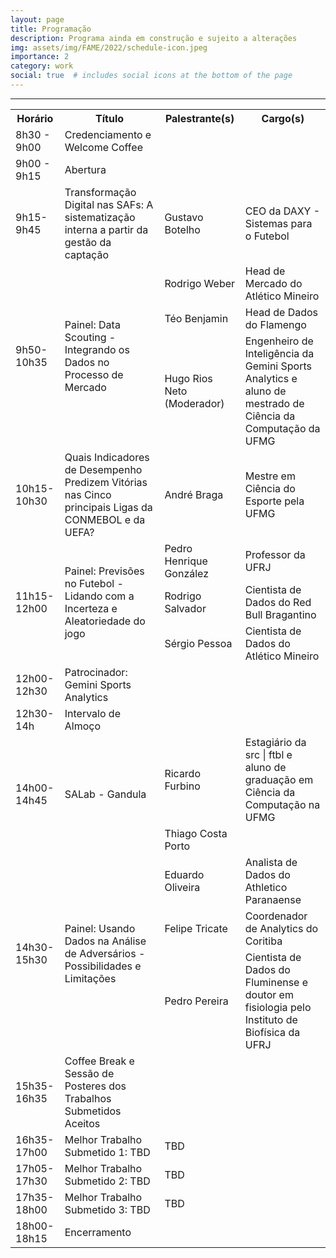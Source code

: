 ```yaml
---
layout: page
title: Programação
description: Programa ainda em construção e sujeito a alterações
img: assets/img/FAME/2022/schedule-icon.jpeg
importance: 2
category: work
social: true  # includes social icons at the bottom of the page
---
```

<hr>
<table>
    <tr>
        <th>Horário</th>
        <th>Título</th>
        <th>Palestrante(s)</th>
        <th>Cargo(s)</th>
    </tr>
    <tr>
        <td rowspan="1">8h30 - 9h00</td>
        <td rowspan="1">Credenciamento e Welcome Coffee</td>
        <td></td>
        <td></td>
    </tr>
    <tr>
        <td rowspan="1">9h00 - 9h15</td>
        <td rowspan="1">Abertura</td>
        <td></td>
        <td></td>
    </tr>
    <!-- 9h15-9h45 -->
    <tr>
        <td rowspan="1">9h15-9h45</td>
        <td rowspan="1">Transformação Digital nas SAFs: A sistematização interna a partir da gestão da captação</td>
        <td>Gustavo Botelho</td>
        <td>CEO da DAXY - Sistemas para o Futebol</td>
    </tr>
    <!-- 9h45-10h15 -->
    <tr>
        <td rowspan="3">9h50-10h35</td>
        <td rowspan="3">Painel: Data Scouting - Integrando os Dados no Processo de Mercado</td>
        <td>Rodrigo Weber </td>
        <td>Head de Mercado do Atlético Mineiro</td>
    </tr>
    <tr>
        <td>Téo Benjamin</td>
        <td>Head de Dados do Flamengo</td>
    </tr>
    <tr>
        <td>Hugo Rios Neto (Moderador)</td>
        <td>Engenheiro de Inteligência da Gemini Sports Analytics e aluno de mestrado de Ciência da Computação da UFMG</td>
    </tr>
    <!-- 10h40-11h10 -->
    <tr>
        <td rowspan="1">10h15-10h30</td>
        <td rowspan="1">Quais Indicadores de Desempenho Predizem Vitórias nas Cinco principais Ligas da CONMEBOL e da UEFA?</td>
        <td>André Braga</td>
        <td>Mestre em Ciência do Esporte pela UFMG</td>
    </tr>
    <!-- 11h15-12h00 -->
    <tr>
        <td rowspan="3">11h15-12h00</td>
        <td rowspan="3">Painel: Previsões no Futebol - Lidando com a Incerteza e Aleatoriedade do jogo</td>
        <td>Pedro Henrique González </td>
        <td>Professor da UFRJ</td>
    </tr>
    <tr>
        <td>Rodrigo Salvador</td>
        <td>Cientista de Dados do Red Bull Bragantino</td>
    </tr>
    <tr>
        <td>Sérgio Pessoa</td>
        <td>Cientista de Dados do Atlético Mineiro </td>
    </tr>
    <!-- 10h45-11h15 -->
    <tr>
        <td rowspan="1">12h00-12h30</td>
        <td rowspan="1">Patrocinador: Gemini Sports Analytics</td>
        <td></td>
        <td></td>
    </tr>
    <!-- 12h30-14h -->
    <tr>
        <td rowspan="1">12h30-14h</td>
        <td rowspan="1">Intervalo de Almoço</td>
        <td></td>
        <td></td>
    </tr>
    <!-- 14h-14h45 -->
    <tr>
        <td rowspan="2">14h00-14h45</td>
        <td rowspan="2">SALab - Gandula</td>
        <td>Ricardo Furbino</td>
        <td>Estagiário da src | ftbl e aluno de graduação em Ciência da Computação na UFMG</td>
    </tr>
    <tr>
        <td>Thiago Costa Porto</td>
        <td></td>
    </tr>
    <!-- 14h50-15h35 -->
    <tr>
        <td rowspan="3">14h30-15h30</td>
        <td rowspan="3">Painel: Usando Dados na Análise de Adversários - Possibilidades e Limitações
</td>
        <td>Eduardo Oliveira</td>
        <td>Analista de Dados do Athletico Paranaense</td>
    </tr>
    <tr>
        <td>Felipe Tricate</td>
        <td>Coordenador de Analytics do Coritiba</td>
    </tr>
    <tr>
        <td>Pedro Pereira</td>
        <td>Cientista de Dados do Fluminense e doutor em fisiologia pelo Instituto de Biofísica da UFRJ</td>
    </tr>
 <!-- 15h35-16h35 -->
    <tr>
        <td rowspan="1">15h35-16h35</td>
        <td rowspan="1">Coffee Break e Sessão de Posteres dos Trabalhos Submetidos Aceitos</td>
        <td></td>
        <td></td>
    </tr>
    <tr>
    <td rowspan="1">16h35-17h00</td>
    <td rowspan="1">Melhor Trabalho Submetido 1: TBD</td>
    <td>TBD</td>
    <td></td>
    </tr>
    <tr>
    <td rowspan="1">17h05-17h30</td>
    <td rowspan="1">Melhor Trabalho Submetido 2: TBD</td>
    <td>TBD</td>
    <td></td>
    </tr>
    <tr>
    <td rowspan="1">17h35-18h00</td>
    <td rowspan="1">Melhor Trabalho Submetido 3: TBD</td>
    <td>TBD</td>
    <td></td>
    </tr>
    <!-- 18h00-18h15 -->
    <tr>
        <td rowspan="1">18h00-18h15</td>
        <td rowspan="1">Encerramento</td>
        <td></td>
        <td></td>
    </tr>

